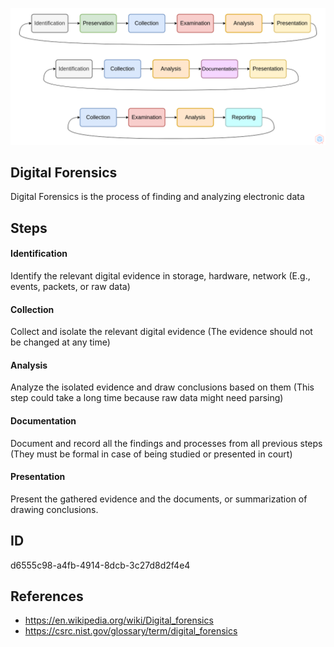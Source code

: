 <p align="center"> <img src="https://raw.githubusercontent.com/qeeqbox/digital-forensics/main/digital-forensics.png"></p>

## Digital Forensics
Digital Forensics is the process of finding and analyzing electronic data

## Steps
#### Identification
Identify the relevant digital evidence in storage, hardware, network (E.g., events, packets, or raw data)

#### Collection
Collect and isolate the relevant digital evidence (The evidence should not be changed at any time)

#### Analysis
Analyze the isolated evidence and draw conclusions based on them (This step could take a long time because raw data might need parsing)

#### Documentation
Document and record all the findings and processes from all previous steps (They must be formal in case of being studied or presented in court)

#### Presentation
Present the gathered evidence and the documents, or summarization of drawing conclusions.

## ID
d6555c98-a4fb-4914-8dcb-3c27d8d2f4e4

## References
- https://en.wikipedia.org/wiki/Digital_forensics
- https://csrc.nist.gov/glossary/term/digital_forensics
